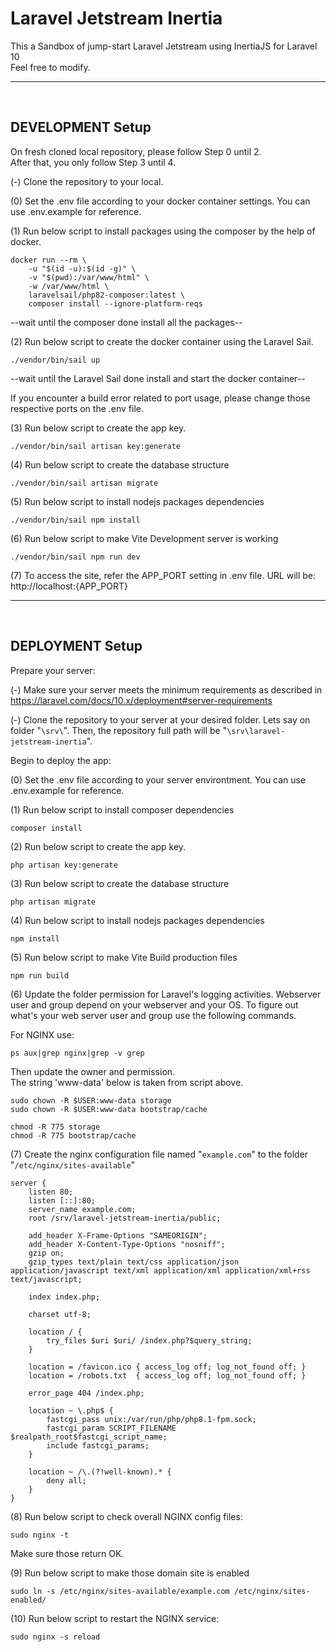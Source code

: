 # Laravel Jetstream Inertia

This a Sandbox of jump-start Laravel Jetstream using InertiaJS for Laravel 10<br>Feel free to modify.

------------
<br>

## DEVELOPMENT Setup
On fresh cloned local repository, please follow Step 0 until 2.<br>After that, you only follow Step 3 until 4.

(-) Clone the repository to your local.

(0) Set the .env file according to your docker container settings. You can use .env.example for reference.

(1) Run below script to install packages using the composer by the help of docker.
```
docker run --rm \
    -u "$(id -u):$(id -g)" \
    -v "$(pwd):/var/www/html" \
    -w /var/www/html \
    laravelsail/php82-composer:latest \
    composer install --ignore-platform-reqs
```

--wait until the composer done install all the packages--

(2) Run below script to create the docker container using the Laravel Sail.
```
./vendor/bin/sail up
```

--wait until the Laravel Sail done install and start the docker container--

If you encounter a build error related to port usage, please change those respective ports on the .env file.

(3) Run below script to create the app key.
```
./vendor/bin/sail artisan key:generate
```

(4) Run below script to create the database structure
```
./vendor/bin/sail artisan migrate
```

(5) Run below script to install nodejs packages dependencies
```
./vendor/bin/sail npm install
```

(6) Run below script to make Vite Development server is working
```
./vendor/bin/sail npm run dev
```


(7) To access the site, refer the APP_PORT setting in .env file.
URL will be: http://localhost:{APP_PORT}

------------
<br>

## DEPLOYMENT Setup

Prepare your server:

(-) Make sure your server meets the minimum requirements as described in https://laravel.com/docs/10.x/deployment#server-requirements

(-) Clone the repository to your server at your desired folder. Lets say on folder "`\srv\`". Then, the repository full path will be "`\srv\laravel-jetstream-inertia`".

Begin to deploy the app:

(0) Set the .env file according to your server environtment. You can use .env.example for reference.

(1) Run below script to install composer dependencies
```
composer install
```

(2) Run below script to create the app key.
```
php artisan key:generate
```

(3) Run below script to create the database structure
```
php artisan migrate
```

(4) Run below script to install nodejs packages dependencies
```
npm install
```

(5) Run below script to make Vite Build production files
```
npm run build
```

(6) Update the folder permission for Laravel's logging activities. Webserver user and group depend on your webserver and your OS. To figure out what's your web server user and group use the following commands.

For NGINX use:
```
ps aux|grep nginx|grep -v grep
```
Then update the owner and permission.<br>
The string 'www-data' below is taken from script above.
```
sudo chown -R $USER:www-data storage
sudo chown -R $USER:www-data bootstrap/cache
```
```
chmod -R 775 storage
chmod -R 775 bootstrap/cache
```

(7) Create the nginx configuration file named "`example.com`" to the folder "`/etc/nginx/sites-available`"
```
server {
    listen 80;
    listen [::]:80;
    server_name example.com;
    root /srv/laravel-jetstream-inertia/public;

    add_header X-Frame-Options "SAMEORIGIN";
    add_header X-Content-Type-Options "nosniff";
    gzip on;
    gzip_types text/plain text/css application/json application/javascript text/xml application/xml application/xml+rss text/javascript;

    index index.php;

    charset utf-8;

    location / {
        try_files $uri $uri/ /index.php?$query_string;
    }

    location = /favicon.ico { access_log off; log_not_found off; }
    location = /robots.txt  { access_log off; log_not_found off; }

    error_page 404 /index.php;

    location ~ \.php$ {
        fastcgi_pass unix:/var/run/php/php8.1-fpm.sock;
        fastcgi_param SCRIPT_FILENAME $realpath_root$fastcgi_script_name;
        include fastcgi_params;
    }

    location ~ /\.(?!well-known).* {
        deny all;
    }
}
```

(8) Run below script to check overall NGINX config files:
```
sudo nginx -t
```
Make sure those return OK.

(9) Run below script to make those domain site is enabled
```
sudo ln -s /etc/nginx/sites-available/example.com /etc/nginx/sites-enabled/
```

(10) Run below script to restart the NGINX service:
```
sudo nginx -s reload
```
